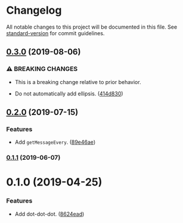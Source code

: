 # Changelog

All notable changes to this project will be documented in this file. See [standard-version](https://github.com/conventional-changelog/standard-version) for commit guidelines.

## [0.3.0](https://github.com/darkobits/dot-dot-dot/compare/v0.2.0...v0.3.0) (2019-08-06)


### ⚠ BREAKING CHANGES

* This is a breaking change relative to prior behavior.

* Do not automatically add ellipsis. ([414d830](https://github.com/darkobits/dot-dot-dot/commit/414d830))

## [0.2.0](https://github.com/darkobits/dot-dot-dot/compare/v0.1.1...v0.2.0) (2019-07-15)


### Features

* Add `getMessageEvery`. ([89e46ae](https://github.com/darkobits/dot-dot-dot/commit/89e46ae))



### [0.1.1](https://github.com/darkobits/dot-dot-dot/compare/v0.1.0...v0.1.1) (2019-06-07)



# 0.1.0 (2019-04-25)


### Features

* Add dot-dot-dot. ([8624ead](https://github.com/darkobits/dot-dot-dot/commit/8624ead))
